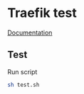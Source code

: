 # Traefik test

[Documentation](https://docs.traefik.io/)

## Test

Run script

```bash
sh test.sh
```